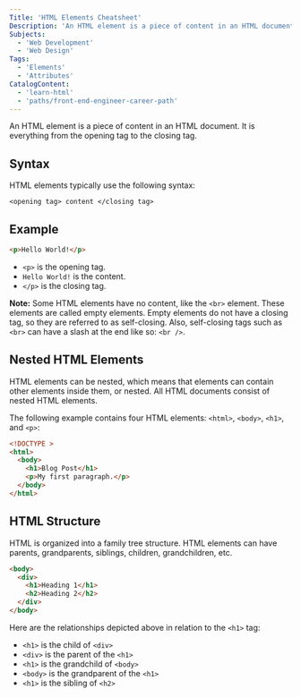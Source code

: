 ```yaml
---
Title: 'HTML Elements Cheatsheet'
Description: 'An HTML element is a piece of content in an HTML document. It is everything from the opening tag to the closing tag.'
Subjects:
  - 'Web Development'
  - 'Web Design'
Tags:
  - 'Elements'
  - 'Attributes'
CatalogContent:
  - 'learn-html'
  - 'paths/front-end-engineer-career-path'
---
```


An HTML element is a piece of content in an HTML document. It is everything from the opening tag to the closing tag.

## Syntax

HTML elements typically use the following syntax:

```pseudo
<opening tag> content </closing tag>
```

## Example

```html
<p>Hello World!</p>
```

- `<p>` is the opening tag.
- `Hello World!` is the content.
- `</p>` is the closing tag.

**Note:** Some HTML elements have no content, like the `<br>` element. These elements are called empty elements. Empty elements do not have a closing tag, so they are referred to as self-closing. Also, self-closing tags such as `<br>` can have a slash at the end like so: `<br />`.

## Nested HTML Elements

HTML elements can be nested, which means that elements can contain other elements inside them, or nested. All HTML documents consist of nested HTML elements.

The following example contains four HTML elements: `<html>`, `<body>`, `<h1>`, and `<p>`:

```html
<!DOCTYPE >
<html>
  <body>
    <h1>Blog Post</h1>
    <p>My first paragraph.</p>
  </body>
</html>
```

## HTML Structure

HTML is organized into a family tree structure. HTML elements can have parents, grandparents, siblings, children, grandchildren, etc.

```html
<body>
  <div>
    <h1>Heading 1</h1>
    <h2>Heading 2</h2>
  </div>
</body>
```

Here are the relationships depicted above in relation to the `<h1>` tag:

- `<h1>` is the child of `<div>`
- `<div>` is the parent of the `<h1>`
- `<h1>` is the grandchild of `<body>`
- `<body>` is the grandparent of the `<h1>`
- `<h1>` is the sibling of `<h2>`
